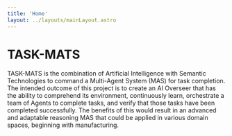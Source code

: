 ```yaml
---
title: 'Home'
layout: ../layouts/mainLayout.astro
---
```

<!-- about.md -->
# TASK-MATS

TASK-MATS is the combination of Artificial Intelligence with Semantic Technologies to command a Multi-Agent System (MAS) for task completion. The intended outcome of this project is to create an AI Overseer that has the ability to comprehend its environment, continuously learn, orchestrate a team of Agents to complete tasks, and verify that those tasks have been completed successfully. The benefits of this would result in an advanced and adaptable reasoning MAS that could be applied in various domain spaces, beginning with manufacturing. 